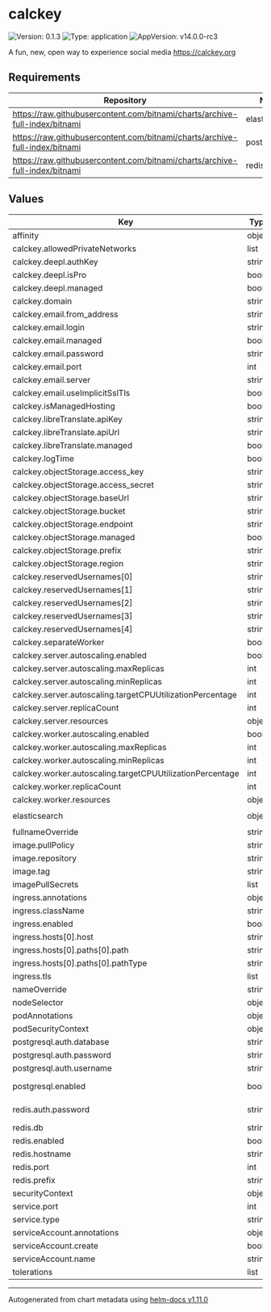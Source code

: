 # calckey

![Version: 0.1.3](https://img.shields.io/badge/Version-0.1.3-informational?style=flat-square) ![Type: application](https://img.shields.io/badge/Type-application-informational?style=flat-square) ![AppVersion: v14.0.0-rc3](https://img.shields.io/badge/AppVersion-v14.0.0--rc3-informational?style=flat-square)

A fun, new, open way to experience social media https://calckey.org

## Requirements

| Repository | Name | Version |
|------------|------|---------|
| https://raw.githubusercontent.com/bitnami/charts/archive-full-index/bitnami | elasticsearch | 19.0.1 |
| https://raw.githubusercontent.com/bitnami/charts/archive-full-index/bitnami | postgresql | 11.1.3 |
| https://raw.githubusercontent.com/bitnami/charts/archive-full-index/bitnami | redis | 16.13.2 |

## Values

| Key | Type | Default | Description |
|-----|------|---------|-------------|
| affinity | object | `{}` |  |
| calckey.allowedPrivateNetworks | list | `[]` | If you want to allow calckey to connect to private ips, enter the cidrs here. |
| calckey.deepl.authKey | string | `""` |  |
| calckey.deepl.isPro | bool | `false` |  |
| calckey.deepl.managed | bool | `false` |  |
| calckey.domain | string | `"calckey.local"` |  |
| calckey.email.from_address | string | `"notifications@example.com"` |  |
| calckey.email.login | string | `""` |  |
| calckey.email.managed | bool | `false` |  |
| calckey.email.password | string | `""` |  |
| calckey.email.port | int | `587` |  |
| calckey.email.server | string | `"smtp.mailgun.org"` |  |
| calckey.email.useImplicitSslTls | bool | `false` |  |
| calckey.isManagedHosting | bool | `false` |  |
| calckey.libreTranslate.apiKey | string | `""` |  |
| calckey.libreTranslate.apiUrl | string | `""` |  |
| calckey.libreTranslate.managed | bool | `false` |  |
| calckey.logTime | bool | `true` |  |
| calckey.objectStorage.access_key | string | `""` |  |
| calckey.objectStorage.access_secret | string | `""` |  |
| calckey.objectStorage.baseUrl | string | `""` |  |
| calckey.objectStorage.bucket | string | `""` |  |
| calckey.objectStorage.endpoint | string | `""` |  |
| calckey.objectStorage.managed | bool | `false` |  |
| calckey.objectStorage.prefix | string | `"files"` |  |
| calckey.objectStorage.region | string | `""` |  |
| calckey.reservedUsernames[0] | string | `"root"` |  |
| calckey.reservedUsernames[1] | string | `"admin"` |  |
| calckey.reservedUsernames[2] | string | `"administrator"` |  |
| calckey.reservedUsernames[3] | string | `"me"` |  |
| calckey.reservedUsernames[4] | string | `"system"` |  |
| calckey.separateWorker | bool | `true` |  |
| calckey.server.autoscaling.enabled | bool | `false` |  |
| calckey.server.autoscaling.maxReplicas | int | `100` |  |
| calckey.server.autoscaling.minReplicas | int | `1` |  |
| calckey.server.autoscaling.targetCPUUtilizationPercentage | int | `80` |  |
| calckey.server.replicaCount | int | `1` |  |
| calckey.server.resources | object | `{}` |  |
| calckey.worker.autoscaling.enabled | bool | `false` |  |
| calckey.worker.autoscaling.maxReplicas | int | `100` |  |
| calckey.worker.autoscaling.minReplicas | int | `1` |  |
| calckey.worker.autoscaling.targetCPUUtilizationPercentage | int | `80` |  |
| calckey.worker.replicaCount | int | `1` |  |
| calckey.worker.resources | object | `{}` |  |
| elasticsearch | object | `{"auth":{},"enabled":false,"hostname":"","port":9200,"ssl":false}` | https://github.com/bitnami/charts/tree/master/bitnami/elasticsearch#parameters |
| fullnameOverride | string | `""` |  |
| image.pullPolicy | string | `"IfNotPresent"` |  |
| image.repository | string | `"docker.io/thatonecalculator/calckey"` |  |
| image.tag | string | `""` |  |
| imagePullSecrets | list | `[]` |  |
| ingress.annotations | object | `{}` |  |
| ingress.className | string | `""` |  |
| ingress.enabled | bool | `false` |  |
| ingress.hosts[0].host | string | `"chart-example.local"` |  |
| ingress.hosts[0].paths[0].path | string | `"/"` |  |
| ingress.hosts[0].paths[0].pathType | string | `"ImplementationSpecific"` |  |
| ingress.tls | list | `[]` |  |
| nameOverride | string | `""` |  |
| nodeSelector | object | `{}` |  |
| podAnnotations | object | `{}` |  |
| podSecurityContext | object | `{}` |  |
| postgresql.auth.database | string | `"calckey_production"` |  |
| postgresql.auth.password | string | `""` |  |
| postgresql.auth.username | string | `"calckey"` |  |
| postgresql.enabled | bool | `true` | disable if you want to use an existing db; in which case the values below must match those of that external postgres instance |
| redis.auth.password | string | `""` | you must set a password; the password generated by the redis chart will be rotated on each upgrade: |
| redis.db | string | `nil` |  |
| redis.enabled | bool | `true` |  |
| redis.hostname | string | `""` |  |
| redis.port | int | `6379` |  |
| redis.prefix | string | `nil` |  |
| securityContext | object | `{}` |  |
| service.port | int | `80` |  |
| service.type | string | `"ClusterIP"` |  |
| serviceAccount.annotations | object | `{}` |  |
| serviceAccount.create | bool | `true` |  |
| serviceAccount.name | string | `""` |  |
| tolerations | list | `[]` |  |

----------------------------------------------
Autogenerated from chart metadata using [helm-docs v1.11.0](https://github.com/norwoodj/helm-docs/releases/v1.11.0)
